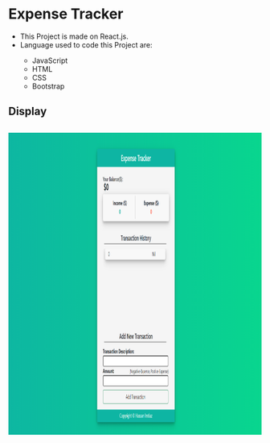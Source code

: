 <h1>Expense Tracker</h1>
<ul>
  <li>This Project is made on React.js.</li>
  <li>Language used to code this Project are:</li>
    <ul>
      <li>JavaScript</li>
      <li>HTML</li>
      <li>CSS</li>
      <li>Bootstrap</li>
    </ul>
</ul>
<h2>Display<h2>
  <img src="https://github.com/hassanimtiaz194/expensetracker/blob/main/ExpenseTracker.png" alt="Expense Tracker Display" width="1000" height="600">
